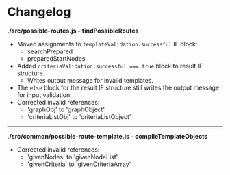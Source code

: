 # Changelog

**./src/possible-routes.js - findPossibleRoutes**
* Moved assignments to `templateValidation.successful` IF block:
	* searchPrepared
	* preparedStartNodes
* Added `criteriaValidation.successful === true` block to result IF structure.
	* Writes output message for invalid templates.
* The `else` block for the result IF structure still writes the output message for input validation.
* Corrected invalid references:
	* 'graphObj' to 'graphObject'
	* 'criteriaListObj' to 'criteriaListObject'

---

**./src/common/possible-route-template.js - compileTemplateObjects**
* Corrected invalid references:
	* 'givenNodes' to 'givenNodeList'
	* 'givenCriteria' to 'givenCriteriaArray'